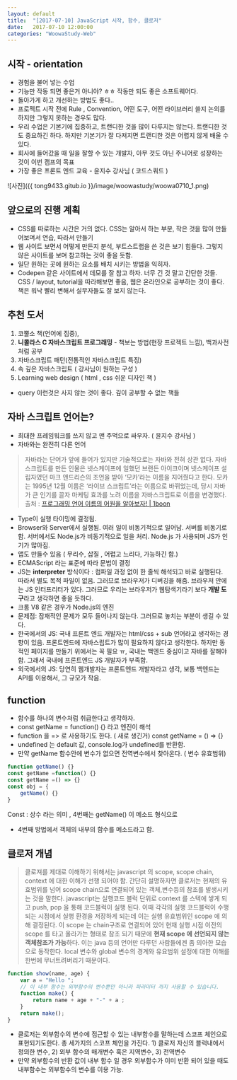 ```yaml
---
layout: default
title:  "[2017-07-10] JavaScript 시작, 함수, 클로저"
date:   2017-07-10 12:00:00
categories: "WoowaStudy-Web"
---
```



## 시작 - orientation
* 경험을 불어 넣는 수업
* 기능만 작동 되면 좋은거 아니야? ㅎㅎ 작동만 되도 좋은 소프트웨어다. 
* 돌아가게 하고 개선하는 방법도 좋다.. 
* 프로젝트 시작 전에 Rule , Convention, 어떤 도구, 어떤 라이브러리 쓸지 논의를 하지만 그렇지 못하는 경우도 많다.
* 우리 수업은 기본기에 집중하고, 트랜디한 것을 많이 다루지는 않는다. 트랜디한 것도 중요하긴 하다. 하지만 기본기가 잘 다져지면 트랜디한 것은 어렵지 않게 배울 수 있다.
* 회사에 들어갔을 때 일을 잘할 수 있는 개발자, 아무 것도 아닌 주니어로 성장하는 것이 이번 캠프의 목표
* 가장 좋은 프론트 엔드 교육  - 윤지수 강사님 ( 코드스쿼드 )

![사진]({{ tong9433.gitub.io }}/image/woowastudy/woowa0710_1.png)

## 앞으로의 진행 계획
* CSS를 따로하는 시간은 거의 없다. CSS는 알아서 하는 부분, 작은 것을 많이 만들어보며서 연습, 따라서 만들기
* 웹 사이트 보면서 어떻게 만든지 분석, 부트스트랩을 쓴 것은 보기 힘들다. 그렇지 않은 사이트를 보며 참고하는 것이 좋을 듯함. 
* 일단 원하는 곳에 원하는 요소를 배치 시키는 방법을 익히자.
* Codepen 같은 사이트에서 데모를 잘 참고 하자. 너무 긴 것 말고 간단한 것들. CSS / layout, tutorial을 따라해보면 좋음, 웹은 온라인으로 공부하는 것이 좋다. 책은 워낙 빨리 변해서 실무자들도 잘 보지 않는다.

## 추천 도서 
1. 코뿔소 책(언어에 집중), 
2. **니콜라스 C 자바스크립트 프로그래밍** - 책보는 방법(현장 프로젝트 느낌), 백과사전처럼 공부
3. 자바스크립트 패턴(전통적인 자바스크립트 특징)
4. 속 깊은 자바스크립트 ( 강사님이 원하는 구성 )
5. Learning web design ( html , css 쉬운 디자인 책 )
* query 이런것은 사지 않는 것이 좋다. 깊이 공부할 수 없는 책들


## 자바 스크립트 언어는?

* 최대한 프레임워크를 쓰지 않고 맨 주먹으로 싸우자. ( 윤지수 강사님 )
* 자바와는 완전히 다른 언어 
> 자바라는 단어가 앞에 들어가 있지만 기술적으로는 자바와 전혀 상관 없다. 자바스크립트를 만든 인물은 넷스케이프에 일했던 브랜든 아이크이며 넷스케이프 설립자였던 마크 앤드리슨의 조언을 받아 ‘모카’라는 이름을 지어줬다고 한다. 모카는 1995년 12월 이름은 ‘라이브 스크립트’라는 이름으로 바뀌었는데, 당시 자바가 큰 인기를 끌자 마케팅 효과를 노려 이름을 자바스크립트로 이름을 변경했다.
출처 : [프로그래밍 언어 이름의 어원을 알아보자! | 1boon](https://1boon.kakao.com/bloter/programming)
* Type이 실행 타이밍에 결정됨.
* Browser와 Server에서 실행됨. 여러 일이 비동기적으로 일어남. 서버를 비동기로 함. 서버에서도 Node.js가 비동기적으로 일을 처리. Node.js 가 사용되며 JS가 인기가 많아짐.
* 앱도 만들수 있음 ( 무리수, 삽질 , 어렵고 느리다, 가능하긴 함.)
* ECMAScript 라는 표준에 따라 문법이 결정
* JS는 **interpreter** 방식이다 : 컴파일 과정 없이 한 줄씩 해석되고 바로 실행된다. 따라서 별도 목적 파일이 없음. 그러므로 브라우저가 디버깅을 해줌. 브라우저 안에는 JS 인터프리터가 있다. 그러므로 우리는 브라우저가 웹탐색기라기 보다 **개발 도구**라고 생각하면 좋을 듯하다.
* 크롬 V8 같은 경우가 Node.js의 엔진
* 문제점: 잠재적인 문제가 모두 들어나지 않는다. 그러므로 놓치는 부분이 생길 수 있다.
* 한국에서의 JS: 국내 프론트 엔드 개발자는 html/css + sub 언어라고 생각하는 경향이 있음. 프론트엔드에 자바스립트가 많이 필요하지 않다고 생각한다. 하지만 동적인 페이지를 만들기 위에서는 꼭 필요 ㅠ, 국내는 백엔드 중심이고 자바를 잘해야함. 그래서 국내에 프론트엔드 JS 개발자가 부족함.
* 외국에서의 JS: 당연히 웹개발자는 프론트엔드 개발자라고 생각, 보통 백엔드는 API를 이용해서, 그 규모가 작음.

## function 
* 함수를 하나의 변수처럼 취급한다고 생각하자.
* const getName = function() {} 라고 엔진이 해석
* function 을 => 로 사용하기도 한다. ( 새로 생긴거)  const getName = () => {}
* undefined 는 default 값, console.log가 undefined를 반환함.
* 만약 getName 함수안에 변수가 없으면 전역변수에서 찾아온다. ( 변수 유효범위)
```javascript
function getName() {}
const getName =function() {}
const getName =() => {}
const obj = { 
	getName() {} 
}
```
Const : 상수 라는 의미 , 4번째는 getName() 이 메소드 형식으로
* 4번째 방법에서 객체의 내부의 함수를 메소드라고 함.

## 클로저 개념

> 클로져를 제대로 이해하기 위해서는 javascript 의 scope, scope chain, context 에 대한 이해가 선행 되어야 함. 간단히 설명하자면 클로저는 현재의 유효범위를 넘어 scope chain으로 연결되어 있는 객체,변수등의 참조를 발생시키는 것을 말한다. javascript는 실행코드 블럭 단위로 context 를 스텍에 쌓게 되고 push, pop 을 통해 코드블럭이 실행 된다. 이때 각각의 실행 코드블럭이 수행되는 시점에서 실행 환경을 저장하게 되는데 이는 실행 유효범위인 scope 에 의해 결정된다. 이 scope 는 chain구조로 연결되어 있어 현재 실행 시점 이전의 scope 를 타고 올라가는 형태로 참조 되기 때문에 **현재 scope 에 선언되지 않는 객체참조가 가능**하다. 이는 java 등의 언어만 다루던 사람들에겐 좀 의아한 모습으로 동작한다. local 변수와 global 변수의 경계와 유요범위 설정에 대한 이해를 한번에 무너트려버리기 때문이다.



```javascript
function show(name, age) {
    var a = "Hello ";
    // 이 내부 함수는 외부함수의 변수뿐만 아니라 파라미터 까지 사용할 수 있습니다.
    function make() {
        return name + age + "-" + a ;
    }
    return make();
}
```

* 클로저는 외부함수의 변수에 접근할 수 있는 내부함수를 말하는데 스코프 체인으로 표현되기도한다. 총 세가지의 스코프 체인을 가진다. 1) 클로저 자신의 블럭내에서 정의한 변수, 2) 외부 함수의 매개변수 혹은 지역변수, 3) 전역변수
* 만약 외부함수의 반환 값이 내부 함수 일 경우 외부함수가 이미 반환 되어 있을 때도 내부함수는 외부함수의 변수를 이용 가능.